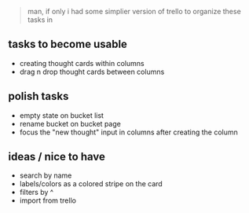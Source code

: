 > man, if only i had some simplier version of trello to organize these tasks in

## tasks to become usable

- creating thought cards within columns
- drag n drop thought cards between columns

## polish tasks

- empty state on bucket list
- rename bucket on bucket page
- focus the "new thought" input in columns after creating the column

## ideas / nice to have

- search by name
- labels/colors as a colored stripe on the card
- filters by ^
- import from trello
